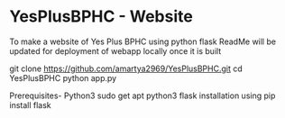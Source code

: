# YesPlusBPHC - Website
To make a website of Yes Plus BPHC using python flask
ReadMe will be updated for deployment of webapp locally once it is built

git clone https://github.com/amartya2969/YesPlusBPHC.git
cd YesPlusBPHC
python app.py


Prerequisites- 
                Python3
                sudo get apt python3
                flask
                  installation using pip install flask
               
